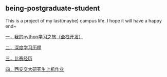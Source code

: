being-postgraduate-student
----
This is a project of my last(maybe) campus life. I hope it will have a happy end~

[一，我的python学习之旅（全栈开发）](https://github.com/MrZhangKY/learn-python)

[二，深度学习历程](https://github.com/MrZhangKY/deep-learning)

[三，比赛经历](https://github.com/MrZhangKY/competition)

[四，西安交大研究生上机作业](https://github.com/MrZhangKY/XJTU-homework)
